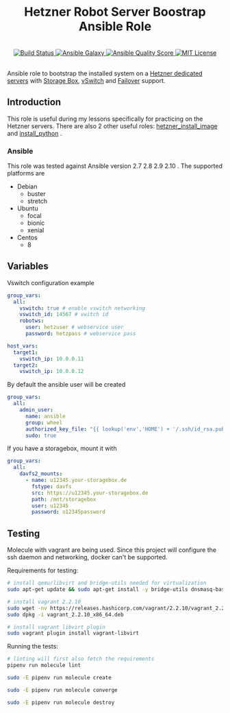 <h1 align="center">Hetzner Robot Server Boostrap Ansible Role</h1>
<br />

<div align="center">
  <a href="https://travis-ci.org/mariancraciun1983/ansible-hetzner-bootstrap">
    <img src="https://travis-ci.org/mariancraciun1983/ansible-hetzner-bootstrap.svg?branch=master" alt="Build Status" />
  </a>
  <a href="https://galaxy.ansible.com/mariancraciun1983/ansible-hetzner-bootstrap">
    <img src="https://img.shields.io/ansible/role/51609" alt="Ansible Galaxy" />
  </a>
  <a href="https://galaxy.ansible.com/mariancraciun1983/ansible-hetzner-bootstrap">
    <img src="https://img.shields.io/ansible/quality/51609" alt="Ansible Quality Score" />
  </a>
  <a href="https://opensource.org/licenses/MIT">
    <img src="https://img.shields.io/badge/License-MIT-blue.svg" alt="MIT License" />
  </a>
</div>
<br />

Ansible role to bootstrap the installed system on a [Hetzner dedicated servers](https://www.hetzner.com/dedicated-rootserver) with [Storage Box](https://www.hetzner.com/storage/storage-box), [vSwitch](https://docs.hetzner.com/robot/dedicated-server/network/vswitch/) and [Failover](https://docs.hetzner.com/robot/dedicated-server/ip/failover/) support.


## Introduction

This role is useful during my lessons specifically for practicing on the Hetzner servers. There are also 2 other useful roles: 
[hetzner_install_image](https://galaxy.ansible.com/mariancraciun1983/hetzner_install_image) and [install_python](https://galaxy.ansible.com/mariancraciun1983/install_python) .

### Ansible
This role was tested against Ansible version 2.7 2.8 2.9 2.10 .
The supported platforms are
  - Debian
    - buster
    - stretch
  - Ubuntu
    - focal
    - bionic
    - xenial
  - Centos
    - 8

## Variables
Vswitch configuration example
```yaml
group_vars:
  all:
    vswitch: true # enable vswitch networking
    vswitch_id: 14567 # vwitch id
    robotws:
      user: hetzuser # webservice user
      password: hetzpass # webservice pass

host_vars:
  target1:
    vswitch_ip: 10.0.0.11
  target2:
    vswitch_ip: 10.0.0.12
```

By default the ansible user will be created
```yaml
group_vars:
  all:
    admin_user:
      name: ansible
      group: wheel
      authorized_key_file: "{{ lookup('env','HOME') + '/.ssh/id_rsa.pub' }}"
      sudo: true
```

If you have a storagebox, mount it with
```yaml
group_vars:
  all:
    davfs2_mounts:
      - name: u12345.your-storagebox.de
        fstype: davfs
        src: https://u12345.your-storagebox.de
        path: /mnt/storagebox
        user: u12345
        password: u12345password
```

## Testing

Molecule with vagrant are being used. Since this project will configure the ssh daemon and networking, docker can't be supported.

Requirements for testing:
```bash
# install qemu/libvirt and bridge-utils needed for virtualization
sudo apt-get update && sudo apt-get install -y bridge-utils dnsmasq-base ebtables libvirt-bin libvirt-dev qemu-kvm qemu-utils ruby-dev

# install vagrant 2.2.10
sudo wget -nv https://releases.hashicorp.com/vagrant/2.2.10/vagrant_2.2.10_x86_64.deb
sudo dpkg -i vagrant_2.2.10_x86_64.deb

# install vagrant libvirt plugin
sudo vagrant plugin install vagrant-libvirt
```

Running the tests:
```bash
# linting will first also fetch the requirements
pipenv run molecule lint

sudo -E pipenv run molecule create

sudo -E pipenv run molecule converge

sudo -E pipenv run molecule destroy
```